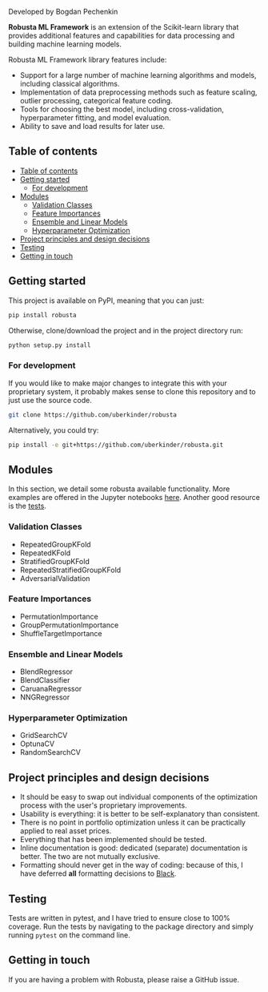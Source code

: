 <!-- content -->
Developed by Bogdan Pechenkin

**Robusta ML Framework** is an extension of the Scikit-learn library that provides additional features and capabilities for data processing and building machine learning models.

Robusta ML Framework library features include:

- Support for a large number of machine learning algorithms and models, including classical algorithms.
- Implementation of data preprocessing methods such as feature scaling, outlier processing, categorical feature coding.
- Tools for choosing the best model, including cross-validation, hyperparameter fitting, and model evaluation.
- Ability to save and load results for later use.
    
## Table of contents


-   [Table of contents](#table-of-contents)
-   [Getting started](#getting-started)
    -   [For development](#for-development)
-   [Modules](#Modules)
    -   [Validation Classes](#Validation-Classes)
    -   [Feature Importances](#Feature-Importances)
    -   [Ensemble and Linear Models](#Ensemble-and-Linear-Models)
    -   [Hyperparameter Optimization](#Hyperparameter-Optimization)
-   [Project principles and design decisions](#project-principles-and-design-decisions)
-   [Testing](#testing)
-   [Getting in touch](#getting-in-touch)

## Getting started

This project is available on PyPI, meaning that you can just:

```bash
pip install robusta
```

Otherwise, clone/download the project and in the project directory run:

```bash
python setup.py install
```

### For development

If you would like to make major changes to integrate this with your proprietary system, it probably makes sense to clone this repository and to just use the source code.

```bash
git clone https://github.com/uberkinder/robusta
```

Alternatively, you could try:

```bash
pip install -e git+https://github.com/uberkinder/robusta.git
```

## Modules

In this section, we detail some robusta available functionality. More examples are offered in the Jupyter notebooks [here](https://github.com/uberkinder/Robusta/tree/master/examples). Another good resource is the [tests](https://github.com/uberkinder/Robusta/tree/master/tests).

### Validation Classes

-   RepeatedGroupKFold
-   RepeatedKFold
-   StratifiedGroupKFold
-   RepeatedStratifiedGroupKFold
-   AdversarialValidation

### Feature Importances

-   PermutationImportance
-   GroupPermutationImportance
-   ShuffleTargetImportance

### Ensemble and Linear Models

-   BlendRegressor
-   BlendClassifier
-   CaruanaRegressor
-   NNGRegressor

### Hyperparameter Optimization

-   GridSearchCV
-   OptunaCV
-   RandomSearchCV


## Project principles and design decisions

-   It should be easy to swap out individual components of the optimization process
    with the user's proprietary improvements.
-   Usability is everything: it is better to be self-explanatory than consistent.
-   There is no point in portfolio optimization unless it can be practically
    applied to real asset prices.
-   Everything that has been implemented should be tested.
-   Inline documentation is good: dedicated (separate) documentation is better.
    The two are not mutually exclusive.
-   Formatting should never get in the way of coding: because of this,
    I have deferred **all** formatting decisions to [Black](https://github.com/ambv/black).
    
## Testing

Tests are written in pytest, and I have tried to ensure close to 100% coverage. Run the tests by navigating to the package directory and simply running `pytest` on the command line.



## Getting in touch

If you are having a problem with Robusta, please raise a GitHub issue.
